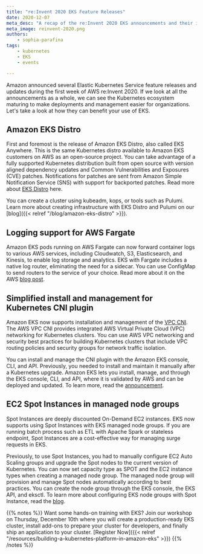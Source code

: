 ```yaml
---
title: "re:Invent 2020 EKS Feature Releases"
date: 2020-12-07
meta_desc: "A recap of the re:Invent 2020 EKS announcements and their impacts"
meta_image: reinvent-2020.png
authors:
    - sophia-parafina
tags:
    - kubernetes
    - EKS
    - events

---
```


Amazon announced several Elastic Kubernetes Service feature releases and updates during the first week of AWS re:Invent 2020. If we look at all the announcements as a whole, we can see the Kubernetes ecosystem maturing to make deployments and management easier for organizations. Let's take a look at how they can benefit your use of EKS.

<!--more-->

## Amazon EKS Distro

First and foremost is the release of Amazon EKS Distro, also called EKS Anywhere. This is the same Kubernetes distro available to Amazon EKS customers on AWS as an open-source project. You can take advantage of a fully supported Kubernetes distribution built from open source with version aligned dependency updates and Common Vulnerabilities and Exposures (CVE) patches. Notifications for patches are sent from Amazon Simple Notification Service (SNS) with support for backported patches. Read more about [EKS Distro](https://aws.amazon.com/blogs/opensource/introducing-amazon-eks-distro/) here.

You can create a cluster using kubeadm, kops, or tools such as Pulumi. Learn more about creating infrastructure with EKS Distro and Pulumi on our [blog]({{< relref "/blog/amazon-eks-distro" >}}).

## Logging support for AWS Fargate

Amazon EKS pods running on AWS Fargate can now forward container logs to various AWS services, including Cloudwatch, S3, Elasticsearch, and Kinesis, to enable log storage and analytics. EKS with Fargate includes a native log router, eliminating the need for a sidecar. You can use ConfigMap to send routers to the service of your choice. Read more about it on the AWS [blog post](https://aws.amazon.com/blogs/containers/fluent-bit-for-amazon-eks-on-aws-fargate-is-here/).

## Simplified install and management for Kubernetes CNI plugin

Amazon EKS now supports installation and management of the [VPC CNI](https://docs.aws.amazon.com/eks/latest/userguide/pod-networking.html). The AWS VPC CNI provides integrated AWS Virtual Private Cloud (VPC) networking for Kubernetes clusters. You can use AWS VPC networking and security best practices for building Kubernetes clusters that include VPC routing policies and security groups for network traffic isolation.

You can install and manage the CNI plugin with the Amazon EKS console, CLI, and API. Previously, you needed to install and maintain it manually after a Kubernetes upgrade. Amazon EKS lets you install, manage, and through the EKS console, CLI, and API, where it is validated by AWS and can be deployed and updated.  To learn more, read the [announcement](https://aws.amazon.com/blogs/containers/introducing-amazon-eks-add-ons/).

## EC2 Spot Instances in managed node groups

Spot Instances are deeply discounted On-Demand EC2 instances. EKS now supports using Spot Instances with EKS managed node groups. If you are running batch process such as ETL with Apache Spark or stateless endpoint, Spot Instances are a cost-effective way for managing surge requests in EKS.

Previously, to use Spot Instances, you had to manually configure EC2 Auto Scaling groups and upgrade the Spot nodes to the current version of Kubernetes. You can now set capacity type as SPOT and the EC2 instance types when creating a managed node group. The managed node group will provision and manage Spot nodes automatically according to best practices. You can create the node group through the EKS console, the EKS API, and eksctl. To learn more about configuring EKS node groups with Spot Instance, read the [blog](https://aws.amazon.com/blogs/containers/amazon-eks-now-supports-provisioning-and-managing-ec2-spot-instances-in-managed-node-groups/).

{{% notes %}}
Want some hands-on training with EKS? Join our workshop on Thursday, December 10th where you will create a production-ready EKS cluster, install add-ons to prepare your cluster for developers, and finally ship an application to your cluster. [Register Now]({{< relref "/resources/building-a-kubernetes-platform-in-amazon-eks" >}})
{{% /notes %}}
